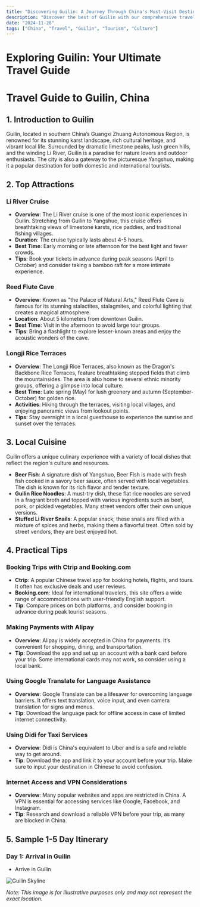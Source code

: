 ```yaml
---
title: "Discovering Guilin: A Journey Through China's Must-Visit Destination"
description: "Discover the best of Guilin with our comprehensive travel guide. Explore top attractions, savor local cuisine, and get insider tips for an unforgettable Chinese adventure."
date: "2024-11-28"
tags: ["China", "Travel", "Guilin", "Tourism", "Culture"]
---
```


# Exploring Guilin: Your Ultimate Travel Guide

# Travel Guide to Guilin, China

## 1. Introduction to Guilin
Guilin, located in southern China’s Guangxi Zhuang Autonomous Region, is renowned for its stunning karst landscape, rich cultural heritage, and vibrant local life. Surrounded by dramatic limestone peaks, lush green hills, and the winding Li River, Guilin is a paradise for nature lovers and outdoor enthusiasts. The city is also a gateway to the picturesque Yangshuo, making it a popular destination for both domestic and international tourists.

## 2. Top Attractions

### Li River Cruise
- **Overview**: The Li River cruise is one of the most iconic experiences in Guilin. Stretching from Guilin to Yangshuo, this cruise offers breathtaking views of limestone karsts, rice paddies, and traditional fishing villages.
- **Duration**: The cruise typically lasts about 4-5 hours.
- **Best Time**: Early morning or late afternoon for the best light and fewer crowds.
- **Tips**: Book your tickets in advance during peak seasons (April to October) and consider taking a bamboo raft for a more intimate experience.

### Reed Flute Cave
- **Overview**: Known as "the Palace of Natural Arts," Reed Flute Cave is famous for its stunning stalactites, stalagmites, and colorful lighting that creates a magical atmosphere.
- **Location**: About 5 kilometers from downtown Guilin.
- **Best Time**: Visit in the afternoon to avoid large tour groups.
- **Tips**: Bring a flashlight to explore lesser-known areas and enjoy the acoustic wonders of the cave.

### Longji Rice Terraces
- **Overview**: The Longji Rice Terraces, also known as the Dragon's Backbone Rice Terraces, feature breathtaking stepped fields that climb the mountainsides. The area is also home to several ethnic minority groups, offering a glimpse into local culture.
- **Best Time**: Late spring (May) for lush greenery and autumn (September-October) for golden rice.
- **Activities**: Hiking through the terraces, visiting local villages, and enjoying panoramic views from lookout points.
- **Tips**: Stay overnight in a local guesthouse to experience the sunrise and sunset over the terraces.

## 3. Local Cuisine
Guilin offers a unique culinary experience with a variety of local dishes that reflect the region's culture and resources.

- **Beer Fish**: A signature dish of Yangshuo, Beer Fish is made with fresh fish cooked in a savory beer sauce, often served with local vegetables. The dish is known for its rich flavor and tender texture.
- **Guilin Rice Noodles**: A must-try dish, these flat rice noodles are served in a fragrant broth and topped with various ingredients such as beef, pork, or pickled vegetables. Many street vendors offer their own unique versions.
- **Stuffed Li River Snails**: A popular snack, these snails are filled with a mixture of spices and herbs, making them a flavorful treat. Often sold by street vendors, they are best enjoyed hot.

## 4. Practical Tips

### Booking Trips with Ctrip and Booking.com
- **Ctrip**: A popular Chinese travel app for booking hotels, flights, and tours. It often has exclusive deals and user reviews.
- **Booking.com**: Ideal for international travelers, this site offers a wide range of accommodations with user-friendly English support.
- **Tip**: Compare prices on both platforms, and consider booking in advance during peak tourist seasons.

### Making Payments with Alipay
- **Overview**: Alipay is widely accepted in China for payments. It’s convenient for shopping, dining, and transportation.
- **Tip**: Download the app and set up an account with a bank card before your trip. Some international cards may not work, so consider using a local bank.

### Using Google Translate for Language Assistance
- **Overview**: Google Translate can be a lifesaver for overcoming language barriers. It offers text translation, voice input, and even camera translation for signs and menus.
- **Tip**: Download the language pack for offline access in case of limited internet connectivity.

### Using Didi for Taxi Services
- **Overview**: Didi is China's equivalent to Uber and is a safe and reliable way to get around.
- **Tip**: Download the app and link it to your account before your trip. Make sure to input your destination in Chinese to avoid confusion.

### Internet Access and VPN Considerations
- **Overview**: Many popular websites and apps are restricted in China. A VPN is essential for accessing services like Google, Facebook, and Instagram.
- **Tip**: Research and download a reliable VPN before your trip, as many are blocked in China.

## 5. Sample 1-5 Day Itinerary

### Day 1: Arrival in Guilin
- Arrive in Guilin

<img src="https://source.unsplash.com/1600x900/?Guilin,cityscape" alt="Guilin Skyline" loading="lazy">

*Note: This image is for illustrative purposes only and may not represent the exact location.*

